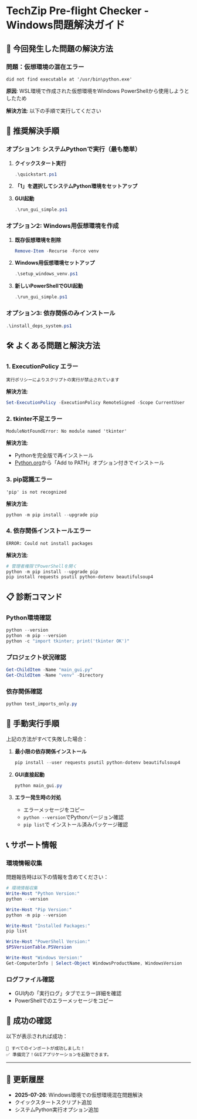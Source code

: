 # TechZip Pre-flight Checker - Windows問題解決ガイド

## 🚨 今回発生した問題の解決方法

### 問題：仮想環境の混在エラー
```
did not find executable at '/usr/bin\python.exe'
```

**原因**: WSL環境で作成された仮想環境をWindows PowerShellから使用しようとしたため

**解決方法**: 以下の手順で実行してください

## 🚀 推奨解決手順

### オプション1: システムPythonで実行（最も簡単）

1. **クイックスタート実行**
   ```powershell
   .\quickstart.ps1
   ```
   
2. **「1」を選択してシステムPython環境をセットアップ**

3. **GUI起動**
   ```powershell
   .\run_gui_simple.ps1
   ```

### オプション2: Windows用仮想環境を作成

1. **既存仮想環境を削除**
   ```powershell
   Remove-Item -Recurse -Force venv
   ```

2. **Windows用仮想環境セットアップ**
   ```powershell
   .\setup_windows_venv.ps1
   ```

3. **新しいPowerShellでGUI起動**
   ```powershell
   .\run_gui_simple.ps1
   ```

### オプション3: 依存関係のみインストール

```powershell
.\install_deps_system.ps1
```

## 🛠️ よくある問題と解決方法

### 1. ExecutionPolicy エラー
```
実行ポリシーによりスクリプトの実行が禁止されています
```

**解決方法**:
```powershell
Set-ExecutionPolicy -ExecutionPolicy RemoteSigned -Scope CurrentUser
```

### 2. tkinter不足エラー
```
ModuleNotFoundError: No module named 'tkinter'
```

**解決方法**:
- Pythonを完全版で再インストール
- [Python.org](https://python.org)から「Add to PATH」オプション付きでインストール

### 3. pip認識エラー
```
'pip' is not recognized
```

**解決方法**:
```powershell
python -m pip install --upgrade pip
```

### 4. 依存関係インストールエラー
```
ERROR: Could not install packages
```

**解決方法**:
```powershell
# 管理者権限でPowerShellを開く
python -m pip install --upgrade pip
pip install requests psutil python-dotenv beautifulsoup4
```

## 📋 診断コマンド

### Python環境確認
```powershell
python --version
python -m pip --version
python -c "import tkinter; print('tkinter OK')"
```

### プロジェクト状況確認
```powershell
Get-ChildItem -Name "main_gui.py"
Get-ChildItem -Name "venv" -Directory
```

### 依存関係確認
```powershell
python test_imports_only.py
```

## 🔧 手動実行手順

上記の方法がすべて失敗した場合：

1. **最小限の依存関係インストール**
   ```powershell
   pip install --user requests psutil python-dotenv beautifulsoup4
   ```

2. **GUI直接起動**
   ```powershell
   python main_gui.py
   ```

3. **エラー発生時の対処**
   - エラーメッセージをコピー
   - `python --version`でPythonバージョン確認
   - `pip list`で インストール済みパッケージ確認

## 📞 サポート情報

### 環境情報収集
問題報告時は以下の情報を含めてください：

```powershell
# 環境情報収集
Write-Host "Python Version:"
python --version

Write-Host "Pip Version:"
python -m pip --version

Write-Host "Installed Packages:"
pip list

Write-Host "PowerShell Version:"
$PSVersionTable.PSVersion

Write-Host "Windows Version:"
Get-ComputerInfo | Select-Object WindowsProductName, WindowsVersion
```

### ログファイル確認
- GUI内の「実行ログ」タブでエラー詳細を確認
- PowerShellでのエラーメッセージをコピー

## 🎯 成功の確認

以下が表示されれば成功：
```
🎉 すべてのインポートが成功しました！
✅ 準備完了！GUIアプリケーションを起動できます。
```

---

## 📝 更新履歴

- **2025-07-26**: Windows環境での仮想環境混在問題解決
- クイックスタートスクリプト追加
- システムPython実行オプション追加